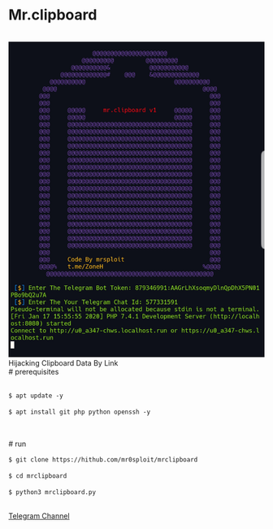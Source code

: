 # Mr.clipboard
<br />
<img src="mrclipboard.jpg" />
<br />
Hijacking Clipboard Data By Link
<br />
# prerequisites
<pre>
<code>
$ apt update -y <br />
$ apt install git php python openssh -y
</code>
</pre>
<br />
# run
<pre>
<code>$ git clone https://hithub.com/mr0sploit/mrclipboard <br />
$ cd mrclipboard <br />
$ python3 mrclipboard.py</code>
</pre> <br />
<a href="https://t.me/zoneh">Telegram Channel</a>
